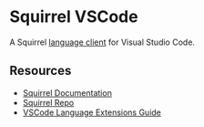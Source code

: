 # Squirrel VSCode

A Squirrel [language client](https://langserver.org/) for Visual Studio Code.

## Resources

* [Squirrel Documentation](http://www.squirrel-lang.org/squirreldoc/reference/introduction.html)
* [Squirrel Repo](https://github.com/albertodemichelis/squirrel)
* [VSCode Language Extensions Guide](https://code.visualstudio.com/api/language-extensions/overview)